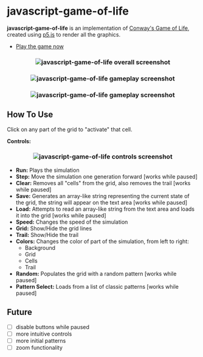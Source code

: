# javascript-game-of-life

**javascript-game-of-life** is an implementation of [Conway's Game of Life], created using [p5.js] to render all the graphics.

* [Play the game now]

<h3 align="center">
  <img src="https://dl.dropboxusercontent.com/s/b4qx9378hnrq00r/conway_01.png?dl=0" alt="javascript-game-of-life overall screenshot" />
</h3>

<h3 align="center">
  <img src="https://dl.dropboxusercontent.com/s/h2to3fvnqphp8fq/conway_02.png?dl=0" alt="javascript-game-of-life gameplay screenshot" />
</h3>

<h3 align="center">
  <img src="https://dl.dropboxusercontent.com/s/dd4tyhgdq6jk5yf/conway_03.png?dl=0" alt="javascript-game-of-life gameplay screenshot" />
</h3>

How To Use
------

Click on any part of the grid to "activate" that cell.

**Controls:**

<h3 align="center">
  <img src="https://dl.dropboxusercontent.com/s/90lj0ff4vuffr0h/conway_04.png?dl=0" alt="javascript-game-of-life controls screenshot" />
</h3>

* **Run:** Plays the simulation
* **Step:** Move the simulation one generation forward [works while paused]
* **Clear:** Removes all "cells" from the grid, also removes the trail [works while paused]
* **Save:** Generates an array-like string representing the current state of the grid, the string will appear on the text area [works while paused]
* **Load:** Attempts to read an array-like string from the text area and loads it into the grid [works while paused]
* **Speed:** Changes the speed of the simulation
* **Grid:** Show/Hide the grid lines
* **Trail:** Show/Hide the trail
* **Colors:** Changes the color of part of the simulation, from left to right:
  * Background
  * Grid
  * Cells
  * Trail
* **Random:** Populates the grid with a random pattern [works while paused]
* **Pattern Select:** Loads from a list of classic patterns [works while paused]

Future
------

* [ ] disable buttons while paused
* [ ] more intuitive controls
* [ ] more initial patterns
* [ ] zoom functionality

<!---
Link References
-->

[Conway's Game of Life]:https://en.wikipedia.org/wiki/Conway%27s_Game_of_Life
[p5.js]:https://p5js.org/
[Play the game now]:https://game-of-life-aruvham.herokuapp.com/
